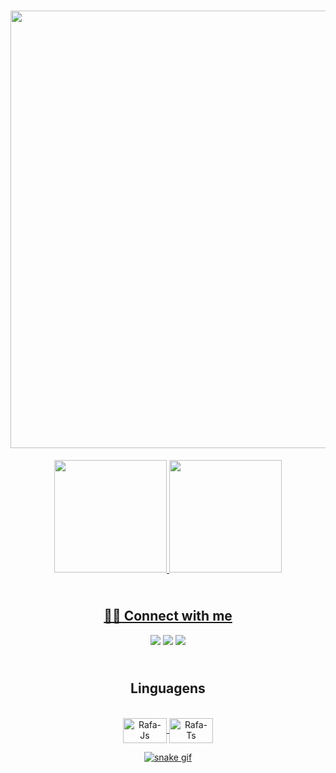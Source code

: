 <h1 align="center">
 <img src="https://media2.giphy.com/media/11KzOet1ElBDz2/giphy.gif?cid=ecf05e47jhbab2dwqwqe8vlo0t3v170bdv3hl56uqeh5qtk6&ep=v1_gifs_related&rid=giphy.gif&ct=g" width="700">  
</h1>
<div align="center">
 
  <a href="https://github.com/isrreal">
  <img height="180em" src="https://github-readme-stats.vercel.app/api?username=isrreal&show_icons=true&theme=dracula&include_all_commits=true&count_private=true"/>
  <img height="180em" src="https://github-readme-stats.vercel.app/api/top-langs/?username=isrreal&layout=compact&langs_count=7&theme=dracula"/>

  
 ##  <br /> 🙋‍♂️ Connect with me 
 
<div> 
  <a href="https://instagram.com/isreal.cpp" target="_blank"><img src="https://img.shields.io/badge/-Instagram-%23E4405F?style=for-the-badge&logo=instagram&logoColor=white" target="_blank"></a>
 	<a href="https://www.twitch.tv/juaun1981" target="_blank"><img src="https://img.shields.io/badge/Twitch-9146FF?style=for-the-badge&logo=twitch&logoColor=white" target="_blank"></a>
 <a href = "mailto:souzaferreira437@gmail.com"><img src="https://img.shields.io/badge/-Gmail-%23333?style=for-the-badge&logo=gmail&logoColor=white" target="_blank"></a> 


## <br /> Linguagens

  
<div style="display: inline_block"><br>
  <a  href="https://www.github.com/isrreal/C++-test"><img align="center" alt="Rafa-Js" height="40" width="70" src="https://img.shields.io/badge/C%2B%2B-00599C?style=for-the-badge&logo=c%2B%2B&logoColor=white">
  <a  href="https://www.github.com/isrreal/Python-test"><img align="center" alt="Rafa-Ts" height="40" width="70" src="https://img.shields.io/badge/Java-ED8B00?style=for-the-badge&logo=java&logoColor=white">
  
    
</div>
    
  
  
  ![snake gif](https://github.com/Jaum1981/Jaum1981/blob/output/github-contribution-grid-snake.svg)
